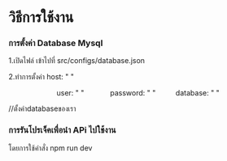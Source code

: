# วิธีการใช้งาน

### การตั้งค่า Database Mysql

1.เปิดไฟล์ เข้าไปที่ src/configs/database.json

2.ทำการตั้งค่า  host: " "  

                        user: " " 
                        password: " " 
                        database: " "  

//ตั้งค่าdatabaseของเรา

### การรันโปรเจ็คเพื่อนำ APi ไปใช้งาน

โดยการใช้คำสั่ง  npm run dev


